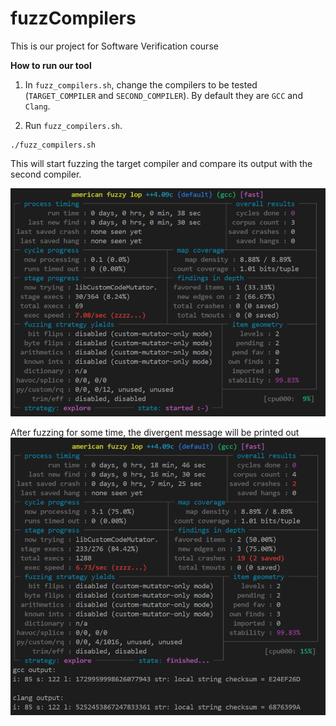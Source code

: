 # fuzzCompilers

This is our project for Software Verification course

**How to run our tool**
1. In `fuzz_compilers.sh`, change the compilers to be tested (`TARGET_COMPILER` and `SECOND_COMPILER`). By default they are `GCC` and `Clang`.

2. Run `fuzz_compilers.sh`.
```
./fuzz_compilers.sh
```

This will start fuzzing the target compiler and compare its output with the second compiler.

![Alt text](pics/start.png)


After fuzzing for some time, the divergent message will be printed out
![Alt text](pics/divergent.png)
